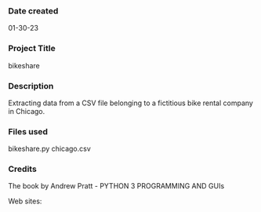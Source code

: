 ### Date created
01-30-23

### Project Title
bikeshare

### Description
Extracting data from a CSV file belonging to a fictitious bike rental company in Chicago.

### Files used
bikeshare.py
chicago.csv

### Credits
The book by Andrew Pratt - PYTHON 3 PROGRAMMING AND GUIs

Web sites:
          
